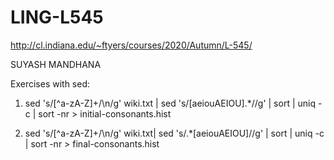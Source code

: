# LING-L545

http://cl.indiana.edu/~ftyers/courses/2020/Autumn/L-545/

SUYASH MANDHANA

Exercises with sed:

1. sed 's/[^a-zA-Z]\+/\n/g' wiki.txt | sed 's/[aeiouAEIOU].*//g' | sort | uniq -c | sort -nr > initial-consonants.hist

2. sed 's/[^a-zA-Z]\+/\n/g' wiki.txt| sed 's/.*[aeiouAEIOU]//g' | sort  | uniq -c | sort -nr > final-consonants.hist
